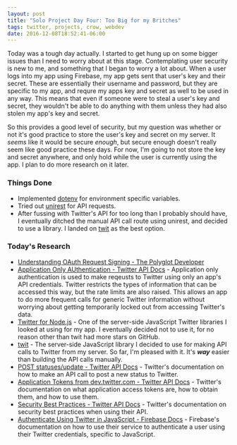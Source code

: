 ```yaml
---
layout: post
title: "Solo Project Day Four: Too Big for my Britches"
tags: twitter, projects, crow, webdev
date: 2016-12-08T18:52:41-06:00
---
```


Today was a tough day actually. I started to get hung up on some bigger issues than I need to worry about at this stage. Contemplating user security is new to me, and something that I began to worry a lot about. When a user logs into my app using Firebase, my app gets sent that user's key and their secret. These are essentially their username and password, but they are specific to my app, and requre my apps key and secret as well to be used in any way. This means that even if someone were to steal a user's key and secret, they wouldn't be able to do anything with them unless they had also stolen my app's key and secret.

So this provides a good level of security, but my question was whether or not it's good practice to store the user's key and secret on my server. It *seems* like it would be secure *enough*, but secure enough doesn't really seem like good practice these days. For now, I'm going to not store the key and secret anywhere, and only hold while the user is currently using the app. I plan to do more research on it later.

### Things Done

- Implemented [dotenv](https://github.com/motdotla/dotenv) for environment specific variables.
- Tried out [unirest](http://unirest.io) for API requests.
- After fussing with Twitter's API for too long than I probably should have, I eventually ditched the manual API call route using unirest, and decided to use a library. I landed on [twit](https://github.com/ttezel/twit) as the best option.

### Today's Research

- [Understanding OAuth Request Signing - The Polyglot Developer](https://www.thepolyglotdeveloper.com/2014/11/understanding-request-signing-oauth-1-0a-providers/)
- [Application Only AUthentication - Twitter API Docs](https://dev.twitter.com/oauth/application-only) - Application only authentication is used to make reqeusts to Twitter using only an app's API credentials. Twitter restricts the types of information that can be accessed this way, but the rate limits are also raised. This allows an app to do more frequent calls for generic Twitter information without worrying about getting temporarily locked out from accessing Twitter's data.
- [Twitter for Node.js](https://github.com/desmondmorris/node-twitter) - One of the server-side JavaScript Twitter libraries I looked at using for my app. I eventually decided not to use it, for no reason other than twit had more stars on GitHub.
- [twit](https://github.com/ttezel/twit) - The server-side JavaScript library I decided to use for making API calls to Twitter from my server. So far, I'm pleased with it. It's ***way*** easier than building the API calls manually.
- [POST statuses/update - Twitter API Docs](https://dev.twitter.com/rest/reference/post/statuses/update) - Twitter's documentation on how to make an API call to post a new status to Twitter.
- [Application Tokens from dev.twitter.com - Twitter API Docs](https://dev.twitter.com/oauth/overview/application-owner-access-tokens) - Twitter's documentation on what application access tokens are, how to obtain them, and how to use them.
- [Security Best Practices - Twitter API Docs](https://dev.twitter.com/basics/security-best-practices) - Twitter's documentation on security best practices when using their API.
- [Authenticate Using Twitter in JavaScript - Firebase Docs](https://firebase.google.com/docs/auth/web/twitter-login) - Firebase's documentation on how to use their service to authenticate a user using their Twitter credentials, specific to JavaScript.
